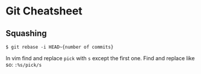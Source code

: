 # Git Cheatsheet

## Squashing
`$ git rebase -i HEAD~{number of commits}`

In vim find and replace `pick` with `s` except the first one.
Find and replace like so: `:%s/pick/s`  
